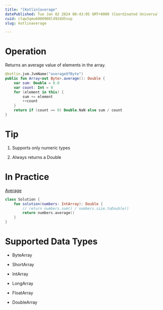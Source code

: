 ```yaml
---
title: "[Kotlin]average"
datePublished: Tue Jan 02 2024 08:43:05 GMT+0000 (Coordinated Universal Time)
cuid: clqw3qmu6000908ld92dd5svp
slug: kotlinaverage

---
```


# Operation

Returns an average value of elements in the array.

```kotlin
@kotlin.jvm.JvmName("averageOfByte")
public fun Array<out Byte>.average(): Double {
    var sum: Double = 0.0
    var count: Int = 0
    for (element in this) {
        sum += element
        ++count
    }
    return if (count == 0) Double.NaN else sum / count
}
```

# Tip

1. Supports only numeric types
    
2. Always returns a Double
    

# In Practice

[Average](https://school.programmers.co.kr/learn/courses/30/lessons/120817)

```kotlin
class Solution {
    fun solution(numbers: IntArray): Double {
        // return numbers.sum() / numbers.size.toDouble()
        return numbers.average()
    }
}
```

# Supported Data Types

* ByteArray
    
* ShortArray
    
* IntArray
    
* LongArray
    
* FloatArray
    
* DoubleArray